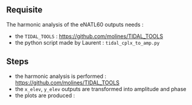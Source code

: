 ## Requisite
The harmonic analysis of the eNATL60 outputs needs :

  - the `TIDAL_TOOLS` :  https://github.com/molines/TIDAL_TOOLS
  - the python script made by Laurent : `tidal_cplx_to_amp.py`

## Steps
  - the harmonic analysis is performed :  https://github.com/molines/TIDAL_TOOLS
  - the `x_elev`, `y_elev` outputs are transformed into amplitude and phase
  - the plots are produced :
